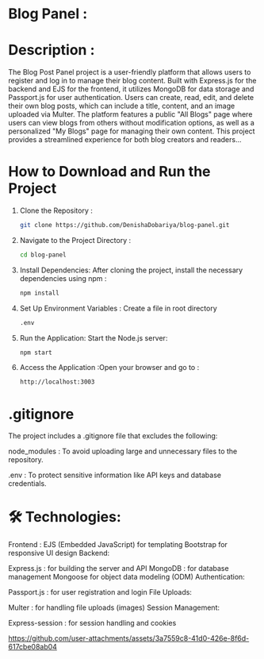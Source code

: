 # Blog Panel :
# Description : 
The Blog Post Panel project is a user-friendly platform that allows users to register and log in to manage their blog content. Built with Express.js for the backend and EJS for the frontend, it utilizes MongoDB for data storage and Passport.js for user authentication. Users can create, read, edit, and delete their own blog posts, which can include a title, content, and an image uploaded via Multer. The platform features a public "All Blogs" page where users can view blogs from others without modification options, as well as a personalized "My Blogs" page for managing their own content. This project provides a streamlined experience for both blog creators and readers...


# How to Download and Run the Project
1. Clone the Repository :
   ```bash
   git clone https://github.com/DenishaDobariya/blog-panel.git

3. Navigate to the Project Directory :
   ```bash
   cd blog-panel

5. Install Dependencies: After cloning the project, install the necessary dependencies using npm :
   ```bash
   npm install

6. Set Up Environment Variables : Create a file in root directory 
   ```bash
   .env 

8. Run the Application: Start the Node.js server:
   ```bash
   npm start

9. Access the Application :Open your browser and go to : 
   ```bash
   http://localhost:3003 

# .gitignore
The project includes a .gitignore file that excludes the following:

node_modules :  To avoid uploading large and unnecessary files to the repository.

.env :  To protect sensitive information like API keys and database credentials.

 
# 🛠️ Technologies:

Frontend :
EJS (Embedded JavaScript) for templating
Bootstrap for responsive UI design
Backend:

Express.js : for building the server and API
MongoDB : for database management
Mongoose for object data modeling (ODM)
Authentication:

Passport.js  : for user registration and login
File Uploads:

Multer : for handling file uploads (images)
Session Management:





Express-session :  for session handling and cookies






https://github.com/user-attachments/assets/3a7559c8-41d0-426e-8f6d-617cbe08ab04

